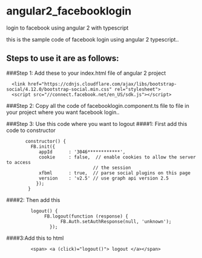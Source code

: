 # angular2_facebooklogin
login to facebook using angular 2 with typescript 

this is the sample code of facebook login using angular 2 typescript..


## Steps to use it are as follows:

###Step 1:
Add these to your index.html file of angular 2 project 
```
  <link href="https://cdnjs.cloudflare.com/ajax/libs/bootstrap-social/4.12.0/bootstrap-social.min.css" rel="stylesheet">
  <script src="//connect.facebook.net/en_US/sdk.js"></script>
```

###Step 2: 
Copy all the code of facebooklogin.component.ts file to file in your project where you want facebook login..

###Step 3: 
Use this code where you want to logout 
####1: First add this code to constructor
```
       constructor() {
         FB.init({
            appId      : '3046************',
            cookie     : false,  // enable cookies to allow the server to access
                                // the session
            xfbml      : true,  // parse social plugins on this page
            version    : 'v2.5' // use graph api version 2.5
           });
        }
```   
####2: Then add this 
```
         logout() {
              FB.logout(function (response) {
                    FB.Auth.setAuthResponse(null, 'unknown');
                });
```         
####3:Add this to html 
```
         <span> <a (click)="logout()"> logout </a></span> 
```   
